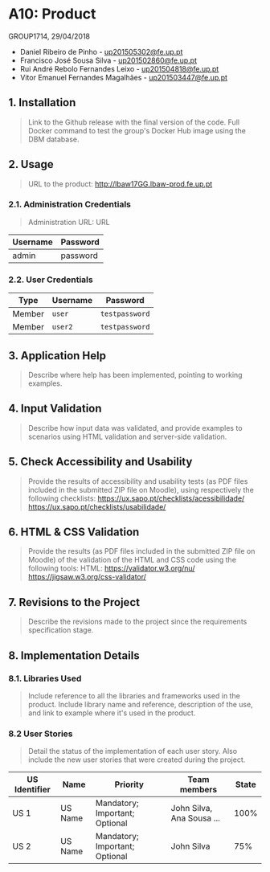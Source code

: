 # A10: Product
 
 GROUP1714, 29/04/2018
* Daniel Ribeiro de Pinho - up201505302@fe.up.pt
* Francisco José Sousa Silva - up201502860@fe.up.pt
* Rui André Rebolo Fernandes Leixo - up201504818@fe.up.pt
* Vitor Emanuel Fernandes Magalhães - up201503447@fe.up.pt
 
## 1. Installation
 
> Link to the Github release with the final version of the code.
> Full Docker command to test the group's Docker Hub image using the DBM database.
 
 
## 2. Usage
 
> URL to the product: http://lbaw17GG.lbaw-prod.fe.up.pt
 
### 2.1. Administration Credentials
 
> Administration URL: URL
 
| Username | Password |
| -------- | -------- |
| admin    | password |
 
### 2.2. User Credentials
 
| Type          | Username  | Password |
| ------------- | --------- | -------- |
| Member        | `user`    | `testpassword` |
| Member        | `user2`   | `testpassword` |
 
 
## 3. Application Help
 
> Describe where help has been implemented, pointing to working examples.
 
 
## 4. Input Validation
 
> Describe how input data was validated, and provide examples to scenarios using HTML validation and server-side validation.
 
 
## 5. Check Accessibility and Usability
 
> Provide the results of accessibility and usability tests (as PDF files included in the submitted ZIP file on Moodle), using respectively the following checklists:
> https://ux.sapo.pt/checklists/acessibilidade/
> https://ux.sapo.pt/checklists/usabilidade/
 
 
## 6. HTML & CSS Validation
 
> Provide the results (as PDF files included in the submitted ZIP file on Moodle) of the validation of the HTML and CSS code using the following tools:
> HTML: https://validator.w3.org/nu/
> https://jigsaw.w3.org/css-validator/
 
 
## 7. Revisions to the Project
 
> Describe the revisions made to the project since the requirements specification stage.
 
 
## 8. Implementation Details
 
### 8.1. Libraries Used
 
> Include reference to all the libraries and frameworks used in the product.
> Include library name and reference, description of the use, and link to example where it's used in the product.
 
 
### 8.2 User Stories
 
> Detail the status of the implementation of each user story.
> Also include the new user stories that were created during the project.
 
| US Identifier | Name    | Priority                       | Team members               | State  |
| ------------- | ------- | ------------------------------ | -------------------------- | ------ |
| US 1          | US Name | Mandatory; Important; Optional | John Silva, Ana Sousa ...  |  100%  |
| US 2          | US Name | Mandatory; Important; Optional | John Silva                 |   75%  | 
 
